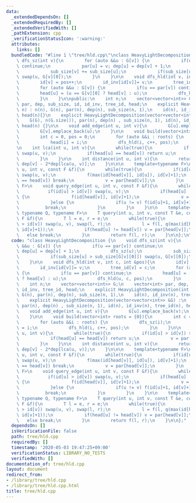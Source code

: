 ```yaml
---
data:
  _extendedDependsOn: []
  _extendedRequiredBy: []
  _extendedVerifiedWith: []
  _pathExtension: cpp
  _verificationStatusIcon: ':warning:'
  attributes:
    links: []
  bundledCode: "#line 1 \"tree/hld.cpp\"\nclass HeavyLightDecomposition {\n    void\
    \ dfs_sz(int v){\n        for (auto &&u : G[v]) {\n            if(u == par[v])\
    \ continue;\n            par[u] = v; dep[u] = dep[v] + 1;\n            dfs_sz(u);\n\
    \            sub_size[v] += sub_size[u];\n            if(sub_size[u] > sub_size[G[v][0]])\
    \ swap(u, G[v][0]);\n        }\n    }\n\n    void dfs_hld(int v, int c, int &pos){\n\
    \        id[v] = pos++;\n        id_inv[id[v]]= v;\n        tree_id[v] = c;\n\
    \        for (auto &&u : G[v]) {\n            if(u == par[v]) continue;\n    \
    \        head[u] = (u == G[v][0] ? head[v] : u);\n            dfs_hld(u, c, pos);\n\
    \        }\n    }\n\npublic:\n    int n;\n    vector<vector<int>> G;\n    vector<int>\
    \ par, dep, sub_size, id, id_inv, tree_id, head;\n    explicit HeavyLightDecomposition(int\
    \ n) : n(n), G(n), par(n), dep(n), sub_size(n, 1),\n    id(n), id_inv(n), tree_id(n),\
    \ head(n){}\n    explicit HeavyLightDecomposition(vector<vector<int>> &G) :\n\
    \    G(G), n(G.size()), par(n), dep(n) , sub_size(n, 1), id(n), id_inv(n), tree_id(n),\
    \ head(n) {}\n\n    void add_edge(int u, int v){\n        G[u].emplace_back(v);\n\
    \        G[v].emplace_back(u);\n    }\n\n    void build(vector<int> roots = {0}){\n\
    \        int c = 0, pos = 0;\n        for (auto &&i : roots) {\n            dfs_sz(i);\n\
    \            head[i] = i;\n            dfs_hld(i, c++, pos);\n        }\n    }\n\
    \n    int lca(int u, int v){\n        while(true){\n            if(id[u] > id[v])\
    \ swap(u, v);\n            if(head[u] == head[v]) return u;\n            v = par[head[v]];\n\
    \        }\n    }\n\n    int distance(int u, int v){\n        return dep[u] +\
    \ dep[v] - 2*dep[lca(u, v)];\n    }\n\n\n    template<typename F>\n    void query(int\
    \ u, int v, const F &f){\n        while(true){\n            if(id[u] > id[v])\
    \ swap(u, v);\n            f(max(id[head[v]], id[u]), id[v]+1);\n            if(head[u]\
    \ == head[v]) break;\n            v = par[head[v]];\n        }\n    }\n\n    template<typename\
    \ F>\n    void query_edge(int u, int v, const F &f){\n        while(true){\n \
    \           if(id[u] > id[v]) swap(u, v);\n            if(head[u] != head[v])\
    \ {\n                f(id[head[v]], id[v]+1);\n                v = par[head[v]];\n\
    \            }else {\n                if(u != v) f(id[u]+1, id[v]+1);\n      \
    \          break;\n            }\n        }\n    }\n\n    template<typename T,\
    \ typename Q, typename F>\n    T query(int u, int v, const T &e, const Q &q, const\
    \ F &f){\n        T l = e, r = e;\n        while(true){\n            if(id[u]\
    \ > id[v]) swap(u, v), swap(l, r);\n            l = f(l, q(max(id[head[v]], id[u]),\
    \ id[v]+1));\n            if(head[u] != head[v]) v = par[head[v]];\n         \
    \   else break;\n        }\n        return f(l, r);\n    }\n\n};\n"
  code: "class HeavyLightDecomposition {\n    void dfs_sz(int v){\n        for (auto\
    \ &&u : G[v]) {\n            if(u == par[v]) continue;\n            par[u] = v;\
    \ dep[u] = dep[v] + 1;\n            dfs_sz(u);\n            sub_size[v] += sub_size[u];\n\
    \            if(sub_size[u] > sub_size[G[v][0]]) swap(u, G[v][0]);\n        }\n\
    \    }\n\n    void dfs_hld(int v, int c, int &pos){\n        id[v] = pos++;\n\
    \        id_inv[id[v]]= v;\n        tree_id[v] = c;\n        for (auto &&u : G[v])\
    \ {\n            if(u == par[v]) continue;\n            head[u] = (u == G[v][0]\
    \ ? head[v] : u);\n            dfs_hld(u, c, pos);\n        }\n    }\n\npublic:\n\
    \    int n;\n    vector<vector<int>> G;\n    vector<int> par, dep, sub_size, id,\
    \ id_inv, tree_id, head;\n    explicit HeavyLightDecomposition(int n) : n(n),\
    \ G(n), par(n), dep(n), sub_size(n, 1),\n    id(n), id_inv(n), tree_id(n), head(n){}\n\
    \    explicit HeavyLightDecomposition(vector<vector<int>> &G) :\n    G(G), n(G.size()),\
    \ par(n), dep(n) , sub_size(n, 1), id(n), id_inv(n), tree_id(n), head(n) {}\n\n\
    \    void add_edge(int u, int v){\n        G[u].emplace_back(v);\n        G[v].emplace_back(u);\n\
    \    }\n\n    void build(vector<int> roots = {0}){\n        int c = 0, pos = 0;\n\
    \        for (auto &&i : roots) {\n            dfs_sz(i);\n            head[i]\
    \ = i;\n            dfs_hld(i, c++, pos);\n        }\n    }\n\n    int lca(int\
    \ u, int v){\n        while(true){\n            if(id[u] > id[v]) swap(u, v);\n\
    \            if(head[u] == head[v]) return u;\n            v = par[head[v]];\n\
    \        }\n    }\n\n    int distance(int u, int v){\n        return dep[u] +\
    \ dep[v] - 2*dep[lca(u, v)];\n    }\n\n\n    template<typename F>\n    void query(int\
    \ u, int v, const F &f){\n        while(true){\n            if(id[u] > id[v])\
    \ swap(u, v);\n            f(max(id[head[v]], id[u]), id[v]+1);\n            if(head[u]\
    \ == head[v]) break;\n            v = par[head[v]];\n        }\n    }\n\n    template<typename\
    \ F>\n    void query_edge(int u, int v, const F &f){\n        while(true){\n \
    \           if(id[u] > id[v]) swap(u, v);\n            if(head[u] != head[v])\
    \ {\n                f(id[head[v]], id[v]+1);\n                v = par[head[v]];\n\
    \            }else {\n                if(u != v) f(id[u]+1, id[v]+1);\n      \
    \          break;\n            }\n        }\n    }\n\n    template<typename T,\
    \ typename Q, typename F>\n    T query(int u, int v, const T &e, const Q &q, const\
    \ F &f){\n        T l = e, r = e;\n        while(true){\n            if(id[u]\
    \ > id[v]) swap(u, v), swap(l, r);\n            l = f(l, q(max(id[head[v]], id[u]),\
    \ id[v]+1));\n            if(head[u] != head[v]) v = par[head[v]];\n         \
    \   else break;\n        }\n        return f(l, r);\n    }\n\n};"
  dependsOn: []
  isVerificationFile: false
  path: tree/hld.cpp
  requiredBy: []
  timestamp: '2020-05-03 19:47:25+09:00'
  verificationStatus: LIBRARY_NO_TESTS
  verifiedWith: []
documentation_of: tree/hld.cpp
layout: document
redirect_from:
- /library/tree/hld.cpp
- /library/tree/hld.cpp.html
title: tree/hld.cpp
---
```

